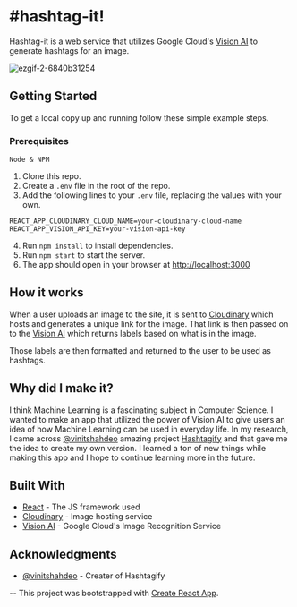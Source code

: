 # #hashtag-it!



Hashtag-it is a web service that utilizes Google Cloud's [Vision AI](https://cloud.google.com/vision) to generate hashtags for an image. 

![ezgif-2-6840b31254](https://user-images.githubusercontent.com/97630089/192583401-dc111060-4d4e-4408-8580-aea28e2afeea.gif)

## Getting Started

To get a local copy up and running follow these simple example steps.

### Prerequisites

```
Node & NPM
```

1. Clone this repo.
2. Create a `.env` file in the root of the repo.
3. Add the following lines to your `.env` file, replacing the values with your own.

```
REACT_APP_CLOUDINARY_CLOUD_NAME=your-cloudinary-cloud-name
REACT_APP_VISION_API_KEY=your-vision-api-key
```

4. Run `npm install` to install dependencies.
5. Run `npm start` to start the server.
6. The app should open in your browser at [http://localhost:3000](http://localhost:3000)

## How it works

When a user uploads an image to the site, it is sent to [Cloudinary](https://cloudinary.com/products/programmable_media) which hosts and generates a unique link for the image. That link is then passed on to the [Vision AI](https://cloud.google.com/vision) which returns labels based on what is in the image.

Those labels are then formatted and returned to the user to be used as hashtags.

## Why did I make it?

I think Machine Learning is a fascinating subject in Computer Science. I wanted to make an app that utilized the power of Vision AI to give users an idea of how Machine Learning can be used in everyday life. In my research, I came across [@vinitshahdeo](https://github.com/vinitshahdeo/Hashtagify) amazing project [Hashtagify](https://github.com/vinitshahdeo/Hashtagify) and that gave me the idea to create my own version. I learned a ton of new things while making this app and I hope to continue learning more in the future.

## Built With

* [React](https://reactjs.org) - The JS framework used
* [Cloudinary](https://cloudinary.com/products/programmable_media) - Image hosting service
* [Vision AI](https://cloud.google.com/vision) - Google Cloud's Image Recognition Service

## Acknowledgments

* [@vinitshahdeo](https://github.com/vinitshahdeo/Hashtagify) - Creater of Hashtagify

--
This project was bootstrapped with [Create React App](https://github.com/facebook/create-react-app).
